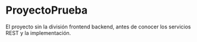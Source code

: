 # ProyectoPrueba
El proyecto sin la división frontend backend, antes de conocer los servicios REST y la implementación.

